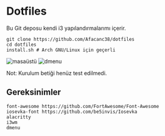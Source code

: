 # Dotfiles
Bu Git deposu kendi i3 yapılandırmalarımı içerir.
```
git clone https://github.com/Afacanc38/dotfiles
cd dotfiles
install.sh # Arch GNU/Linux için geçerli
```
![masaüstü](https://user-images.githubusercontent.com/66299502/130089644-f5868bf1-9d7d-4b04-bc85-b0c525e5e581.png)
![dmenu](https://user-images.githubusercontent.com/66299502/130089497-069f55c4-aa94-4677-a0d6-d320391500e8.png)

Not: Kurulum betiği henüz test edilmedi.

## Gereksinimler
```
font-awesome https://github.com/FortAwesome/Font-Awesome
iosevka-font https://github.com/be5invis/Iosevka
alacritty
i3wm
dmenu
```

